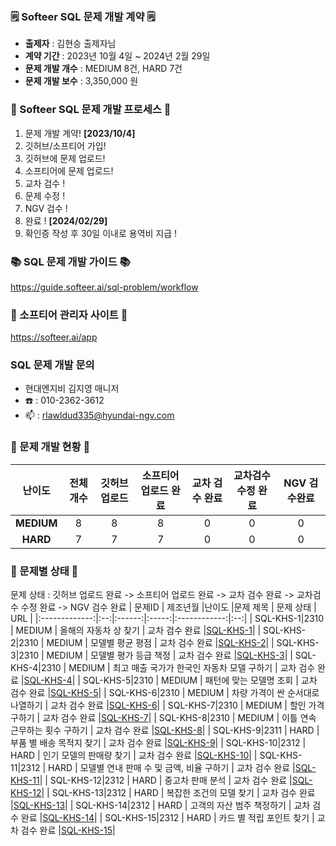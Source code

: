### 🗒️ Softeer SQL 문제 개발 계약 🗒️
- **출제자** : 김현승 출제자님
- **계약 기간** : 2023년 10월 4일 ~ 2024년 2월 29일  
- **문제 개발 개수** : MEDIUM 8건, HARD 7건  
- **문제 개발 보수** : 3,350,000 원

### 💚 Softeer SQL 문제 개발 프로세스 💚
1. 문제 개발 계약!   **[2023/10/4]**
2. 깃허브/소프티어 가입!
3. 깃허브에 문제 업로드!
4. 소프티어에 문제 업로드!
5. 교차 검수 !
6. 문제 수정 !
7. NGV 검수 !
8. 완료 !  **[2024/02/29]**
9. 확인증 작성 후 30일 이내로 용역비 지급 ! 

### 📚 SQL 문제 개발 가이드 📚
https://guide.softeer.ai/sql-problem/workflow

### 🌼 소프티어 관리자 사이트 🌼
https://softeer.ai/app
  
### SQL 문제 개발 문의 
- 현대엔지비 김지영 매니저 
- ☎️ : 010-2362-3612
- 📫 : rlawldud335@hyundai-ngv.com

### 📍 문제 개발 현황 📍
| 난이도  | 전체 개수 | 깃허브 업로드 | 소프티어 업로드 완료 | 교차 검수 완료 | 교차검수 수정 완료 | NGV 검수완료 |
|:------------:|:-----:|:------------:|:---------------:|:------------:|:------------:|:-------------:|
| **MEDIUM**  |   8    |      8        |       8       |      0       |       0        |       0        |
| **HARD**    |    7   |      7        |       7        |      0       |       0       |       0        |

### 📌 문제별 상태 📌
문제 상태 : 깃허브 업로드 완료 -> 소프티어 업로드 완료 -> 교차 검수 완료 -> 교차검수 수정 완료 -> NGV 검수 완료
| 문제ID  | 제조년월 |난이도 |문제 제목 | 문제 상태 | URL |
|:-------------:|:--:|:------:|:-----:|:------------:|:--:|
| SQL-KHS-1|2310  |  MEDIUM  |   올해의 자동차 상 찾기                |      교차 검수 완료                         |[SQL-KHS-1](https://github.com/Softeer-Problems-KimHyunSeung/SQL-KHS-1)|
| SQL-KHS-2|2310  |  MEDIUM  |   모델별 평균 평점                     |      교차 검수 완료                         |[SQL-KHS-2](https://github.com/Softeer-Problems-KimHyunSeung/SQL-KHS-2)|
| SQL-KHS-3|2310  |  MEDIUM  |   모델별 평가 등급 책정                |      교차 검수 완료                          |[SQL-KHS-3](https://github.com/Softeer-Problems-KimHyunSeung/SQL-KHS-3)|
| SQL-KHS-4|2310  |  MEDIUM  |   최고 매출 국가가 한국인 자동차 모델 구하기        |     교차 검수 완료                  |[SQL-KHS-4](https://github.com/Softeer-Problems-KimHyunSeung/SQL-KHS-4)|
| SQL-KHS-5|2310  |  MEDIUM  |   패턴에 맞는 모델명 조회               |      교차 검수 완료                          |[SQL-KHS-5](https://github.com/Softeer-Problems-KimHyunSeung/SQL-KHS-5)|
| SQL-KHS-6|2310  |  MEDIUM  |   차량 가격이 싼 순서대로 나열하기        |      교차 검수 완료                |[SQL-KHS-6](https://github.com/Softeer-Problems-KimHyunSeung/SQL-KHS-6)|
| SQL-KHS-7|2310  |  MEDIUM  |   할인 가격 구하기                        |      교차 검수 완료                               |[SQL-KHS-7](https://github.com/Softeer-Problems-KimHyunSeung/SQL-KHS-7)|
| SQL-KHS-8|2310  |  MEDIUM  |   이틀 연속 근무하는 횟수 구하기             |      교차 검수 완료                    |[SQL-KHS-8](https://github.com/Softeer-Problems-KimHyunSeung/SQL-KHS-8)|
| SQL-KHS-9|2311  |  HARD  |   부품 별 배송 목적지 찾기                  |      교차 검수 완료                        |[SQL-KHS-9](https://github.com/Softeer-Problems-KimHyunSeung/SQL-KHS-9)|
| SQL-KHS-10|2312  |  HARD  |   인기 모델의 판매량 찾기                  |      교차 검수 완료                        |[SQL-KHS-10](https://github.com/Softeer-Problems-KimHyunSeung/SQL-KHS-10)|
| SQL-KHS-11|2312  |  HARD  |   모델별 연내 판매 수 및 금액, 비율 구하기    |      교차 검수 완료        |[SQL-KHS-11](https://github.com/Softeer-Problems-KimHyunSeung/SQL-KHS-11)|
| SQL-KHS-12|2312  |  HARD  |   중고차 판매 분석                          |      교차 검수 완료                                |[SQL-KHS-12](https://github.com/Softeer-Problems-KimHyunSeung/SQL-KHS-12)|
| SQL-KHS-13|2312  |  HARD  |   복잡한 조건의 모델 찾기                      |      교차 검수 완료                          |[SQL-KHS-13](https://github.com/Softeer-Problems-KimHyunSeung/SQL-KHS-13)|
| SQL-KHS-14|2312  |  HARD  |   고객의 자산 범주 책정하기                    |      교차 검수 완료                        |[SQL-KHS-14](https://github.com/Softeer-Problems-KimHyunSeung/SQL-KHS-14)|
| SQL-KHS-15|2312  |  HARD  |   카드 별 적립 포인트 찾기                     |      교차 검수 완료                       |[SQL-KHS-15](https://github.com/Softeer-Problems-KimHyunSeung/SQL-KHS-15)|
